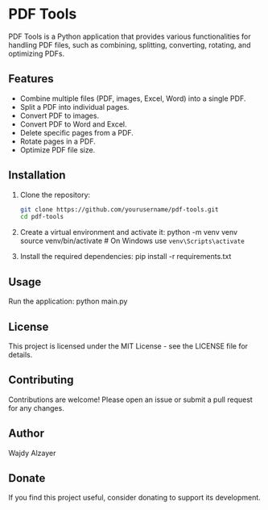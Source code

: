 # PDF Tools

PDF Tools is a Python application that provides various functionalities for handling PDF files, such as combining, splitting, converting, rotating, and optimizing PDFs.

## Features

- Combine multiple files (PDF, images, Excel, Word) into a single PDF.
- Split a PDF into individual pages.
- Convert PDF to images.
- Convert PDF to Word and Excel.
- Delete specific pages from a PDF.
- Rotate pages in a PDF.
- Optimize PDF file size.

## Installation

1. Clone the repository:

   ```bash
   git clone https://github.com/yourusername/pdf-tools.git
   cd pdf-tools
2. Create a virtual environment and activate it:
   python -m venv venv
   source venv/bin/activate   # On Windows use `venv\Scripts\activate`
   
3. Install the required dependencies:
   pip install -r requirements.txt

## Usage
Run the application:
python main.py

## License
This project is licensed under the MIT License - see the LICENSE file for details.

## Contributing
Contributions are welcome! Please open an issue or submit a pull request for any changes.

## Author
Wajdy Alzayer

## Donate
If you find this project useful, consider donating to support its development.
